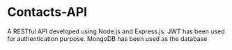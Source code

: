 # Contacts-API
A RESTful API developed using Node.js and Express.js. JWT has been used for authentication purpose. MongoDB has been used as the database
